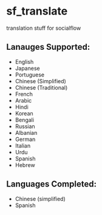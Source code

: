 # sf_translate
translation stuff for socialflow

## Lanauges Supported:
- English
- Japanese
- Portuguese
- Chinese (Simplified)
- Chinese (Traditional)
- French
- Arabic
- Hindi
- Korean
- Bengali
- Russian
- Albanian
- German
- Italian
- Urdu
- Spanish
- Hebrew

## Languages Completed:
- Chinese (simplified)
- Spanish
